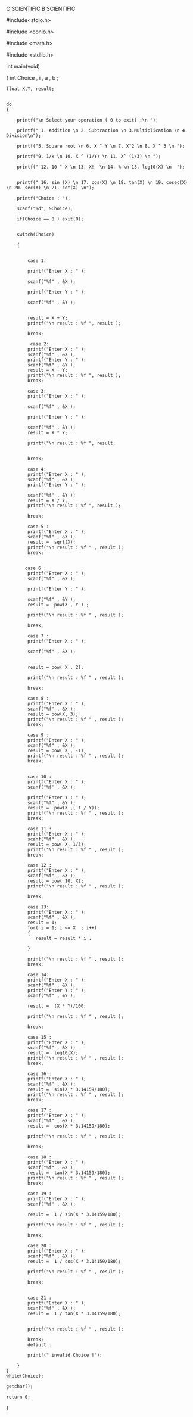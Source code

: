 C SCIENTIFIC B SCIENTIFIC 


#include<stdio.h>

#include <conio.h>

#include <math.h>


#include <stdlib.h>

int main(void) 

{
    int Choice , i , a , b ;
    
    float X,Y, result;
    
    
    do
    {
    
        printf("\n Select your operation ( 0 to exit) :\n ");
        
        printf(" 1. Addition \n 2. Subtraction \n 3.Multiplication \n 4. Division\n");
        
        printf("5. Square root \n 6. X ^ Y \n 7. X^2 \n 8. X ^ 3 \n ");
        
        printf("9. 1/x \n 10. X ^ (1/Y) \n 11. X^ (1/3) \n ");
        
        printf(" 12. 10 ^ X \n 13. X!  \n 14. % \n 15. log10(X) \n  ");
        
        
        printf(" 16. sin (X) \n 17. cos(X) \n 18. tan(X) \n 19. cosec(X) \n 20. sec(X) \n 21. cot(X) \n");
        
        printf("Choice : ");
        
        scanf("%d", &Choice);
        
        if(Choice == 0 ) exit(0);
        
        
        switch(Choice)
        
        {
            
            
            case 1: 
            
            printf("Enter X : " );
            
            scanf("%f" , &X );
            
            printf("Enter Y : " );
            
            scanf("%f" , &Y );
            
            
            result = X + Y;
            printf("\n result : %f ", result );
            
            break;
            
             case 2: 
            printf("Enter X : " );
            scanf("%f" , &X );
            printf("Enter Y : " );
            scanf("%f" , &Y );
            result = X - Y;
            printf("\n result : %f ", result );
            break;
           
            case 3: 
            printf("Enter X : " );
            
            scanf("%f" , &X );
            
            printf("Enter Y : " );
            
            scanf("%f" , &Y );
            result = X * Y;
            
            printf("\n result : %f ", result;
            
            
            break;
           
            case 4: 
            printf("Enter X : " );
            scanf("%f" , &X );
            printf("Enter Y : " );
            
            scanf("%f" , &Y );
            result = X / Y;
            printf("\n result : %f ", result );
            
            break;
            
            case 5 :
            printf("Enter X : " );
            scanf("%f" , &X );
            result =  sqrt(X);
            printf("\n result : %f " , result );
            break;
           
           
           case 6 :
            printf("Enter X : " );
            scanf("%f" , &X );
            
            printf("Enter Y : " );
            
            scanf("%f" , &Y );
            result =  pow(X , Y ) ;
            
            printf("\n result : %f " , result );
            
            break; 
            
            case 7 :
            printf("Enter X : " );
            
            scanf("%f" , &X );
            
            
            result = pow( X , 2);
            
            printf("\n result : %f " , result );
            
            break;
            
            case 8 :
            printf("Enter X : " );
            scanf("%f" , &X );
            result = pow(X, 3);
            printf("\n result : %f " , result );
            break;
            
            case 9 :
            printf("Enter X : " );
            scanf("%f" , &X );
            result = pow( X , -1);
            printf("\n result : %f " , result );
            break;
            
            
            case 10 :
            printf("Enter X : " );
            scanf("%f" , &X );
            
            printf("Enter Y : " );
            scanf("%f" , &Y );
            result =  pow(X ,( 1 / Y));
            printf("\n result : %f " , result );
            break;
            
            case 11 :
            printf("Enter X : " );
            scanf("%f" , &X );
            result = pow( X, 1/3);
            printf("\n result : %f " , result );
            break;
            
            case 12 :
            printf("Enter X : " );
            scanf("%f" , &X );
            result = pow( 10, X);
            printf("\n result : %f " , result );
            
            break;
            
            case 13:
            printf("Enter X : " );
            scanf("%f" , &X );
            result = 1;
            for( i = 1; i <= X  ; i++)
            {
               result = result * i ;
               
            }
            
            printf("\n result : %f " , result );
            break;
            
            case 14:
            printf("Enter X : " );
            scanf("%f" , &X );
            printf("Enter Y : " );
            scanf("%f" , &Y );
            
            result =  (X * Y)/100;
            
            printf("\n result : %f " , result );
            
            break;
            
            case 15 :
            printf("Enter X : " );
            scanf("%f" , &X );
            result =  log10(X);
            printf("\n result : %f " , result );
            break;
            
            case 16 :
            printf("Enter X : " );
            scanf("%f" , &X );
            result =  sin(X * 3.14159/180);
            printf("\n result : %f " , result );
            break;
            
            case 17 :
            printf("Enter X : " );
            scanf("%f" , &X );
            result =  cos(X * 3.14159/180);
            
            printf("\n result : %f " , result );
            
            break;
            
            case 18 :
            printf("Enter X : " );
            scanf("%f" , &X );
            result =  tan(X * 3.14159/180);
            printf("\n result : %f " , result );
            break;
            
            case 19 :
            printf("Enter X : " );
            scanf("%f" , &X );
            
            result =  1 / sin(X * 3.14159/180);
            
            printf("\n result : %f " , result );
            
            break;
            
            case 20 :
            printf("Enter X : " );
            scanf("%f" , &X );
            result =  1 / cos(X * 3.14159/180);
            
            printf("\n result : %f " , result );
            
            break;
            
            
            case 21 :
            printf("Enter X : " );
            scanf("%f" , &X );
            result =  1 / tan(X * 3.14159/180);
            
            
            printf("\n result : %f " , result );
            
            break;
            default : 
            
            printf(" invalid Choice !");
            
        }
    }
    while(Choice);
    
    getchar();
    
    return 0;
    
}


    
            
            
        
   
    
    
